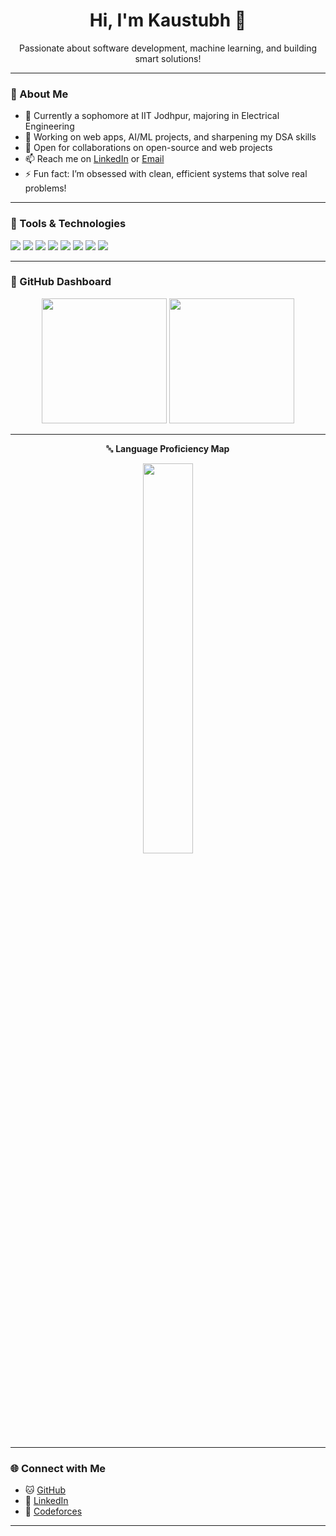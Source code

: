 <h1 align="center">Hi, I'm Kaustubh 👋</h1>
<p align="center">
  Passionate about software development, machine learning, and building smart solutions!
</p>

---

### 🚀 About Me

- 🌱 Currently a sophomore at IIT Jodhpur, majoring in Electrical Engineering
- 🔭 Working on web apps, AI/ML projects, and sharpening my DSA skills  
- 👯 Open for collaborations on open-source and web projects  
- 📫 Reach me on [LinkedIn](https://www.linkedin.com/in/kaustubh-salodkar/) or [Email](mailto:kaustubh.salodkar13@gmail.com)  
- ⚡ Fun fact: I’m obsessed with clean, efficient systems that solve real problems!

---

### 🧰 Tools & Technologies

<p>
  <img src="https://img.shields.io/badge/Code-C++-informational?style=flat&logo=c%2B%2B&logoColor=white&color=00599C" />
  <img src="https://img.shields.io/badge/Code-Python-informational?style=flat&logo=python&logoColor=white&color=3776AB" />
  <img src="https://img.shields.io/badge/Web-HTML-informational?style=flat&logo=html5&logoColor=white&color=E34F26" />
  <img src="https://img.shields.io/badge/Web-CSS-informational?style=flat&logo=css3&logoColor=white&color=1572B6" />
  <img src="https://img.shields.io/badge/JS-JavaScript-informational?style=flat&logo=javascript&logoColor=black&color=F7DF1E" />
  <img src="https://img.shields.io/badge/Framework-React-informational?style=flat&logo=react&logoColor=white&color=61DAFB" />
  <img src="https://img.shields.io/badge/Tools-Git-informational?style=flat&logo=git&logoColor=white&color=F05032" />
  <img src="https://img.shields.io/badge/Library-TensorFlow-informational?style=flat&logo=tensorflow&logoColor=white&color=FF6F00" />
</p>

---

### 🎨 GitHub Dashboard

<div align="center">

<img src="https://github-readme-stats.vercel.app/api?username=lileskimo&show_icons=true&theme=tokyonight&hide_border=true&border_radius=20&line_height=26&count_private=true" height="200px" />
<img src="https://github-readme-streak-stats.herokuapp.com/?user=lileskimo&theme=tokyonight&hide_border=true&border_radius=20&date_format=j%20M%5B%20Y%5D" height="200px" />


---

🔤 **Language Proficiency Map**
  
<img src="https://github-readme-stats.vercel.app/api/top-langs/?username=lileskimo&layout=compact&theme=tokyonight&hide_border=true&border_radius=20&langs_count=8" width="40%" /> </div>


---

### 🌐 Connect with Me

- 🐱 [GitHub](https://github.com/lileskimo)
- 💼 [LinkedIn](https://www.linkedin.com/in/kaustubh-salodkar/)
- 🧮 [Codeforces](https://codeforces.com/profile/lileskimo)

---
